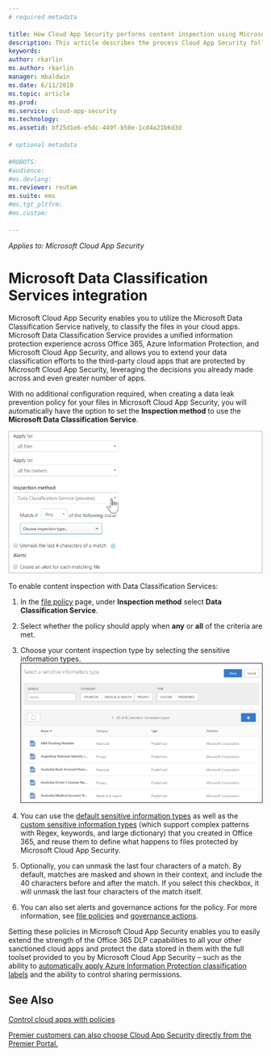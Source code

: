 ```yaml
---
# required metadata

title: How Cloud App Security performs content inspection using Microsoft Data Classification Service| Microsoft Docs
description: This article describes the process Cloud App Security follows when performing DLP content inspection using Microsoft Data Classificatin Service. 
keywords:
author: rkarlin
ms.author: rkarlin
manager: mbaldwin
ms.date: 6/11/2018
ms.topic: article
ms.prod:
ms.service: cloud-app-security
ms.technology:
ms.assetid: bf25d1e6-e5dc-449f-b50e-1cd4a21b6d3d

# optional metadata

#ROBOTS:
#audience:
#ms.devlang:
ms.reviewer: reutam
ms.suite: ems
#ms.tgt_pltfrm:
#ms.custom:

---
```



*Applies to: Microsoft Cloud App Security*



# Microsoft Data Classification Services integration

Microsoft Cloud App Security enables you to utilize the Microsoft Data
Classification Service natively, to classify the files in your cloud apps.
Microsoft Data Classification Service provides a unified information protection
experience across Office 365, Azure Information Protection, and Microsoft
Cloud App Security, and allows you to extend your data classification efforts to the third-party cloud apps that are protected by Microsoft Cloud App Security, leveraging the decisions you already made across and even greater number of apps.

With no additional configuration required, when creating a data leak prevention
policy for your files in Microsoft Cloud App Security, you will automatically
have the option to set the **Inspection method** to use the **Microsoft Data Classification Service**.

![data classification service setting](./media/dcs-enable.png)

To enable content inspection with Data Classification Services:

1. In the [file policy](data-protection-policies.md) page, under **Inspection method** select **Data Classification Service**.
2. Select whether the policy should apply when **any** or **all** of the criteria are met.
3. Choose your content inspection type by selecting the sensitive information types.
 ![data classification service setting](./media/dcs-sensitive-information-type.png)

5. You can use the [default sensitive information types](https://support.office.com/article/what-the-sensitive-information-types-look-for-fd505979-76be-4d9f-b459-abef3fc9e86b) as well as the [custom sensitive information types](https://support.office.com/article/create-a-custom-sensitive-information-type-82c382a5-b6db-44fd-995d-b333b3c7fc30) (which support complex patterns with Regex, keywords, and large dictionary) that you created in Office 365, and reuse them to define what happens to files protected by Microsoft Cloud App Security.

6. Optionally, you can unmask the last four characters of a match. By default, matches are masked and shown in their context, and include the 40 characters before and after the match. If you select this checkbox, it will unmask the last four characters of the match itself.

7. You can also set alerts and governance actions for the policy. For more information, see [file policies](data-protection-policies.md) and [governance actions](governance-actions.md).

Setting these policies in Microsoft Cloud App Security enables you to easily
extend the strength of the Office 365 DLP capabilities to all your other
sanctioned cloud apps and protect the data stored in them with the full toolset
provided to you by Microsoft Cloud App Security – such as the ability to
[automatically apply Azure Information Protection classification labels](azip-integration.md) and the ability to control sharing permissions.



## See Also  
[Control cloud apps with policies](control-cloud-apps-with-policies.md)   

[Premier customers can also choose Cloud App Security directly from the Premier Portal.](https://premier.microsoft.com/)  
  